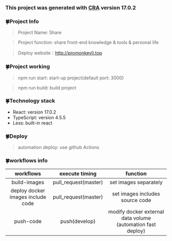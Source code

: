 ### This project was generated with [CRA](https://react.docschina.org/) version 17.0.2

### 🍀Project Info
> Project Name: Share

> Project function: share front-end knowledge & tools & personal life

> Deploy website：http://promonkeyli.top

### 🍀Project working
> npm run start: start-up project(default port: 3000)

> npm run build: build project

### 🍀Technology stack
- React: version 17.0.2
- TypeScript: version 4.5.5
- Less: built-in react

### 🍀Deploy
> automation deploy: use github Actions

### 🍀workflows info
|             workflows               |    execute timing    |                            function                          |
|  :-------------------------------:  |  :---------------:   |   :------------------------------------------------------:   |
|            build-images             | pull_request(master) |                    set images separately                     |
|  deploy docker images include code  | pull_request(master) |              set images includes source code                 |
|             push-code               |     push(develop)    |  modify docker external data volume (automation fast deploy) |
